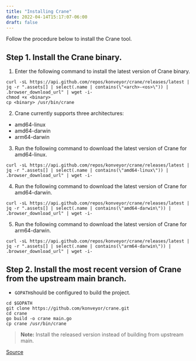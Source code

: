 ```yaml
---
title: "Installing Crane"
date: 2022-04-14T15:17:07-06:00
draft: false
---
```

Follow the procedure below to install the Crane tool.

## Step 1. Install the Crane binary.

1. Enter the following command to install the latest version of Crane binary.
```
curl -sL https://api.github.com/repos/konveyor/crane/releases/latest |
jq -r ".assets[] | select(.name | contains(\"<arch>-<os>\")) | .browser_download_url" | wget -i-
chmod +x <binary>
cp <binary> /usr/bin/crane
```
2. Crane currently supports three architectures:
- amd64-linux
- amd64-darwin
- arm64-darwin

3. Run the following command to download the latest version of Crane for amd64-linux.
```
curl -sL https://api.github.com/repos/konveyor/crane/releases/latest |
jq -r ".assets[] | select(.name | contains(\"amd64-linux\")) |
.browser_download_url" | wget -i-
```
4. Run the following command to download the latest version of Crane for  amd64-darwin.
```
curl -sL https://api.github.com/repos/konveyor/crane/releases/latest |
jq -r ".assets[] | select(.name | contains(\"amd64-darwin\")) |
.browser_download_url" | wget -i-
```
5. Run the following command to download the latest version of Crane for  arm64-darwin.
```
curl -sL https://api.github.com/repos/konveyor/crane/releases/latest |
jq -r ".assets[] | select(.name | contains(\"arm64-darwin\")) |
.browser_download_url" | wget -i-
```
## Step 2. Install the most recent version of Crane from the upstream main branch.
* `GOPATH`should be configured to build the project.
```
cd $GOPATH
git clone https://github.com/konveyor/crane.git
cd crane
go build -o crane main.go
cp crane /usr/bin/crane
```
> **Note:** Install the released version instead of building from upstream main.

[Source](https://github.com/konveyor/konveyor.github.io/blob/main/content/Crane/Installation.md)
